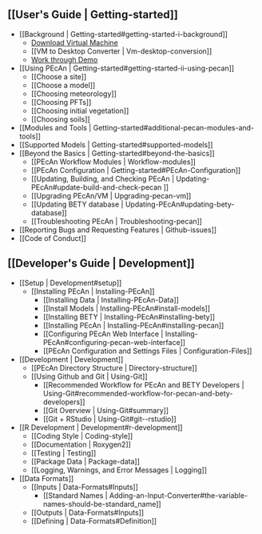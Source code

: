 ## [[User's Guide | Getting-started]]
* [[Background | Getting-started#getting-started-i-background]]
  * [Download Virtual Machine](http://isda.ncsa.illinois.edu/download/index.php?project=PEcAn&sort=category')
  * [[VM to Desktop Converter | Vm-desktop-conversion]]
  * [Work through Demo](http://pecanproject.github.io/tutorials.html)
* [[Using PEcAn | Getting-started#getting-started-ii-using-pecan]] 
  * [[Choose a site]]
  * [[Choose a model]]
  * [[Choosing meteorology]]
  * [[Choosing PFTs]]
  * [[Choosing initial vegetation]]
  * [[Choosing soils]]
* [[Modules and Tools | Getting-started#additional-pecan-modules-and-tools]]
* [[Supported Models | Getting-started#supported-models]]
* [[Beyond the Basics | Getting-started#beyond-the-basics]]
  * [[PEcAn Workflow Modules | Workflow-modules]]
  * [[PEcAn Configuration | Getting-started#PEcAn-Configuration]]
  * [[Updating, Building, and Checking PEcAn | Updating-PEcAn#update-build-and-check-pecan ]]
  * [[Upgrading PEcAn/VM | Upgrading-pecan-vm]]
  * [[Updating BETY database | Updating-PEcAn#updating-bety-database]]
  * [[Troubleshooting PEcAn | Troubleshooting-pecan]]
* [[Reporting Bugs and Requesting Features | Github-issues]]
* [[Code of Conduct]]

## [[Developer's Guide | Development]]
* [[Setup | Development#setup]]
  * [[Installing PEcAn | Installing-PEcAn]]
    * [[Installing Data | Installing-PEcAn-Data]]
    * [[Install Models | Installing-PEcAn#install-models]]
    * [[Installing BETY | Installing-PEcAn#installing-bety]]
    * [[Installing PEcAn | Installing-PEcAn#installing-pecan]]
    * [[Configuring PEcAn Web Interface | Installing-PEcAn#configuring-pecan-web-interface]]
    * [[PEcAn Configuration and Settings Files | Configuration-Files]]
* [[Development | Development]]
  * [[PEcAn Directory Structure | Directory-structure]]
  * [[Using Github and Git | Using-Git]]
    * [[Recommended Workflow for PEcAn and BETY Developers | Using-Git#recommended-workflow-for-pecan-and-bety-developers]]
    * [[Git Overview | Using-Git#summary]]
    * [[Git + RStudio | Using-Git#git--rstudio]]
* [[R Development | Development#r-development]]
  * [[Coding Style | Coding-style]]
  * [[Documentation | Roxygen2]]
  * [[Testing | Testing]]
  * [[Package Data | Package-data]]
  * [[Logging, Warnings, and Error Messages | Logging]]
* [[Data Formats]]
  * [[Inputs | Data-Formats#Inputs]]
    * [[Standard Names | Adding-an-Input-Converter#the-variable-names-should-be-standard_name]]
  * [[Outputs | Data-Formats#Inputs]]
  * [[Defining | Data-Formats#Definition]]

